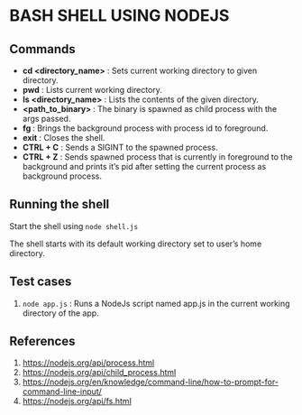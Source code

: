# BASH SHELL USING NODEJS 

## Commands

- **cd <directory_name>** : Sets current working directory to given directory.
- **pwd** : Lists current working directory.
- **ls <directory_name>** : Lists the contents of the given directory.
- **<path_to_binary> <args>** : The binary is spawned as child process with the args passed.
- **fg <pid>** : Brings the background process with process id <pid> to foreground.
- **exit** : Closes the shell.
- **CTRL + C** : Sends a SIGINT to the spawned process.
- **CTRL + Z** : Sends spawned process that is currently in foreground to the background and prints it’s pid after setting the current process as background process.

## Running the shell

Start the shell using `node shell.js`

The shell starts with its default working directory set to user’s home directory.

## Test cases

1. `node app.js` : Runs a NodeJs script named app.js in the current working directory of the app.

## References
1. https://nodejs.org/api/process.html
2. https://nodejs.org/api/child_process.html
3. https://nodejs.org/en/knowledge/command-line/how-to-prompt-for-command-line-input/
4. https://nodejs.org/api/fs.html
